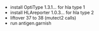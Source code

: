 



*  install OptiType 1.3.1... for hla type 1
*  install HLAreporter 1.0.3... for hla type 2
*  liftover 37 to 38 (mutect2 calls)
*  run antigen.garnish
